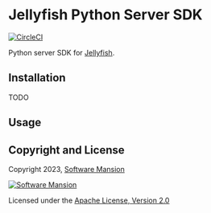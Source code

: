 # Jellyfish Python Server SDK

[![CircleCI](https://dl.circleci.com/status-badge/img/gh/jellyfish-dev/python-server-sdk/tree/main.svg?style=svg)](https://dl.circleci.com/status-badge/redirect/gh/jellyfish-dev/python-server-sdk/tree/main)

Python server SDK for [Jellyfish](https://github.com/jellyfish-dev/jellyfish).

## Installation
TODO

## Usage

## Copyright and License

Copyright 2023, [Software Mansion](https://swmansion.com/?utm_source=git&utm_medium=readme&utm_campaign=jellyfish)

[![Software Mansion](https://logo.swmansion.com/logo?color=white&variant=desktop&width=200&tag=membrane-github)](https://swmansion.com/?utm_source=git&utm_medium=readme&utm_campaign=jellyfish)

Licensed under the [Apache License, Version 2.0](LICENSE)